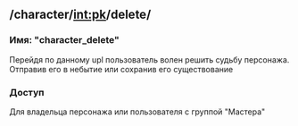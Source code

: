 ## /character/<int:pk>/delete/
### Имя: "character_delete"

Перейдя по данному upl пользователь волен решить судьбу персонажа. Отправив его в небытие или сохранив его существование

### Доступ
Для владельца персонажа или пользователя с группой "Мастера"